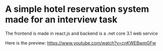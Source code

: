 # A simple hotel reservation system made for an interview task

The frontend is made in react.js and backend is a .net core 3.1 web service

Here is the preview: https://www.youtube.com/watch?v=cnKWEBwmGFw
